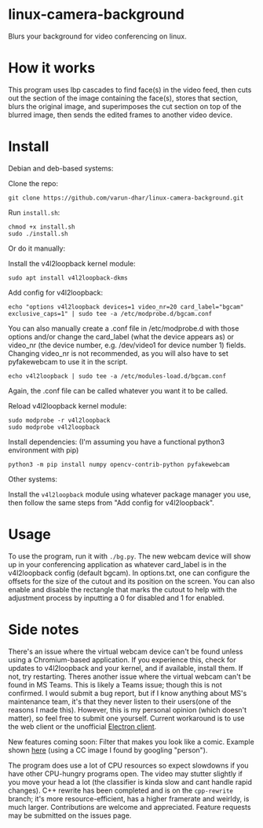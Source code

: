 # linux-camera-background
Blurs your background for video conferencing on linux. 

# How it works
This program uses lbp cascades to find face(s) in the video feed, then cuts out the section of the image containing the face(s), stores that section, blurs the original image, and superimposes the cut section on top of the blurred image, then sends the edited frames to another video device.

# Install
Debian and deb-based systems:

Clone the repo:
```
git clone https://github.com/varun-dhar/linux-camera-background.git
```

Run `install.sh`:
```
chmod +x install.sh
sudo ./install.sh
```
Or do it manually:

Install the v4l2loopback kernel module:
```
sudo apt install v4l2loopback-dkms
```
Add config for v4l2loopback:
```
echo "options v4l2loopback devices=1 video_nr=20 card_label="bgcam" exclusive_caps=1" | sudo tee -a /etc/modprobe.d/bgcam.conf
```
You can also manually create a .conf file in /etc/modprobe.d with those options and/or change the card_label (what the device appears as) or video_nr (the device number, e.g. /dev/video1 for device number 1) fields. Changing video_nr is not recommended, as you will also have to set pyfakewebcam to use it in the script. 

```
echo v4l2loopback | sudo tee -a /etc/modules-load.d/bgcam.conf
```
Again, the .conf file can be called whatever you want it to be called.

Reload v4l2loopback kernel module:
```
sudo modprobe -r v4l2loopback
sudo modprobe v4l2loopback
```
Install dependencies:
(I'm assuming you have a functional python3 environment with pip)
```
python3 -m pip install numpy opencv-contrib-python pyfakewebcam
```

Other systems:

Install the `v4l2loopback` module using whatever package manager you use, then follow the same steps from "Add config for v4l2loopback".

# Usage
To use the program, run it with `./bg.py`. The new webcam device will show up in your conferencing application as whatever card_label is in the v4l2loopback config (default bgcam). In options.txt, one can configure the offsets for the size of the cutout and its position on the screen. You can also enable and disable the rectangle that marks the cutout to help with the adjustment process by inputting a 0 for disabled and 1 for enabled.
# Side notes
There's an issue where the virtual webcam device can't be found unless using a Chromium-based application. If you experience this, check for updates to v4l2loopback and your kernel, and if available, install them. If not, try restarting. Theres another issue where the virtual webcam can't be found in MS Teams. This is likely a Teams issue; though this is not confirmed. I would submit a bug report, but if I know anything about MS's maintenance team, it's that they never listen to their users(one of the reasons I made this). However, this is my personal opinion (which doesn't matter), so feel free to submit one yourself. Current workaround is to use the web client or the unofficial [Electron client](https://github.com/IsmaelMartinez/teams-for-linux).

New features coming soon: Filter that makes you look like a comic. Example shown [here](https://i.ibb.co/f87sHS8/out.jpg) (using a CC image I found by googling "person").

The program does use a lot of CPU resources so expect slowdowns if you have other CPU-hungry programs open. The video may stutter slightly if you move your head a lot (the classifier is kinda slow and cant handle rapid changes). C++ rewrite has been completed and is on the `cpp-rewrite` branch; it's more resource-efficient, has a higher framerate and weirldy, is much larger. Contributions are welcome and appreciated. Feature requests may be submitted on the issues page. 
